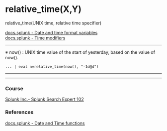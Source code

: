 # relative_time(X,Y)

relative_time(UNIX time, relative time specifier)

[docs.splunk - Date and time format variables](https://docs.splunk.com/Documentation/Splunk/8.2.6/SearchReference/Commontimeformatvariables)  
[docs.splunk - Time modifiers](https://docs.splunk.com/Documentation/Splunk/8.2.5/SearchReference/SearchTimeModifiers)   

---

※ now() : UNIX time value of the start of yesterday, based on the value of now().
```
... | eval n=relative_time(now(), "-1d@d")
```


---
---

### Course
[Splunk Inc.- Splunk Search Expert 102](https://www.coursera.org/learn/splunk-search-expert-102)
### References

[docs.splunk - Date and Time functions](https://docs.splunk.com/Documentation/Splunk/8.2.6/SearchReference/DateandTimeFunctions)